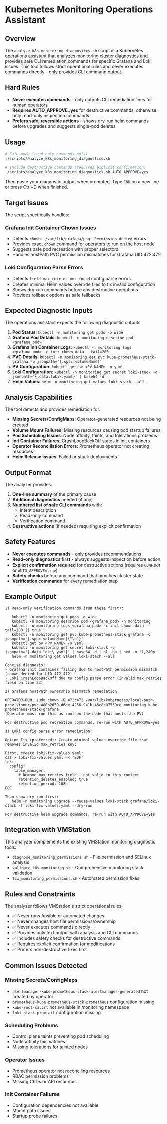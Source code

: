 # Kubernetes Monitoring Operations Assistant

## Overview
The `analyze_k8s_monitoring_diagnostics.sh` script is a Kubernetes operations assistant that analyzes monitoring cluster diagnostics and provides safe CLI remediation commands for specific Grafana and Loki issues. This tool follows strict operational rules and never executes commands directly - only provides CLI command output.

## Hard Rules
- **Never executes commands** - only outputs CLI remediation lines for human operators
- **Requires AUTO_APPROVE=yes** for destructive commands, otherwise only read-only inspection commands
- **Prefers safe, reversible actions** - shows dry-run helm commands before upgrades and suggests single-pod deletes

## Usage

```bash
# Safe mode (read-only commands only)
./scripts/analyze_k8s_monitoring_diagnostics.sh

# Include destructive commands (requires explicit confirmation)
./scripts/analyze_k8s_monitoring_diagnostics.sh AUTO_APPROVE=yes
```

Then paste your diagnostic output when prompted. Type `END` on a new line or press Ctrl+D when finished.

## Target Issues

The script specifically handles:

### Grafana Init Container Chown Issues
- Detects `chown: /var/lib/grafana/png: Permission denied` errors
- Provides exact `chown` command for operators to run on the host node
- Suggests safe pod recreation with proper selectors
- Handles hostPath PVC permission mismatches for Grafana UID 472:472

### Loki Configuration Parse Errors  
- Detects `field max_retries not found` config parse errors
- Creates minimal Helm values override files to fix invalid configuration
- Shows dry-run commands before any destructive operations
- Provides rollback options as safe fallbacks

## Expected Diagnostic Inputs

The operations assistant expects the following diagnostic outputs:

1. **Pod Status**: `kubectl -n monitoring get pods -o wide`
2. **Grafana Pod Details**: `kubectl -n monitoring describe pod <grafana_pod>`
3. **Grafana Init Container Logs**: `kubectl -n monitoring logs <grafana_pod> -c init-chown-data --tail=200`
4. **PVC Details**: `kubectl -n monitoring get pvc kube-prometheus-stack-grafana -o jsonpath='{.spec.volumeName}'`
5. **PV Configuration**: `kubectl get pv <PV_NAME> -o yaml`
6. **Loki Configuration**: `kubectl -n monitoring get secret loki-stack -o jsonpath='{.data.loki\.yaml}' | base64 -d`
7. **Helm Values**: `helm -n monitoring get values loki-stack --all`

## Analysis Capabilities

The tool detects and provides remediation for:

- **Missing Secrets/ConfigMaps**: Operator-generated resources not being created
- **Volume Mount Failures**: Missing resources causing pod startup failures
- **Pod Scheduling Issues**: Node affinity, taints, and tolerations problems
- **Init Container Failures**: CrashLoopBackOff states in init containers
- **Operator Reconciliation Errors**: Prometheus operator not creating resources
- **Helm Release Issues**: Failed or stuck deployments

## Output Format

The analyzer provides:

1. **One-line summary** of the primary cause
2. **Additional diagnostics** needed (if any)
3. **Numbered list of safe CLI commands** with:
   - Intent description
   - Read-only command
   - Verification command
4. **Destructive actions** (if needed) requiring explicit confirmation

## Safety Features

- **Never executes commands** - only provides recommendations
- **Read-only diagnostics first** - always suggests inspection before action
- **Explicit confirmation required** for destructive actions (requires `CONFIRM` or `AUTO_APPROVE=true`)
- **Safety checks** before any command that modifies cluster state
- **Verification commands** for every remediation step

## Example Output

```
1) Read-only verification commands (run these first):

   kubectl -n monitoring get pods -o wide
   kubectl -n monitoring describe pod <grafana_pod> -n monitoring
   kubectl -n monitoring logs <grafana_pod> -c init-chown-data --tail=200 || true
   kubectl -n monitoring get pvc kube-prometheus-stack-grafana -o jsonpath='{.spec.volumeName}{"\n"}'
   kubectl get pv <PV_NAME> -o yaml
   kubectl -n monitoring get secret loki-stack -o jsonpath='{.data.loki\.yaml}' | base64 -d | nl -ba | sed -n '1,240p'
   helm -n monitoring get values loki-stack --all

Concise diagnosis:
- Grafana init container failing due to hostPath permission mismatch (chown denied for UID 472:472)
- Loki CrashLoopBackOff due to config parse error (invalid max_retries field on line 33)

2) Grafana hostPath ownership mismatch remediation:

OPERATOR-RUN: sudo chown -R 472:472 /var/lib/kubernetes/local-path-provisioner/pvc-480b2659-d6de-4256-941b-45c8c07559ce_monitoring_kube-prometheus-stack-grafana
(Operator must run this as root on the node that hosts the PV)

For destructive pod recreation commands, re-run with AUTO_APPROVE=yes

3) Loki config parse error remediation:

Option Fix (preferred): Create minimal values override file that removes invalid max_retries key:

First, create loki-fix-values.yaml:
cat > loki-fix-values.yaml << 'EOF'
loki:
  config:
    table_manager:
      # Remove max_retries field - not valid in this context
      retention_deletes_enabled: true
      retention_period: 168h
EOF

Then show dry-run first:
   helm -n monitoring upgrade --reuse-values loki-stack grafana/loki-stack -f loki-fix-values.yaml --dry-run

For destructive helm upgrade commands, re-run with AUTO_APPROVE=yes
```

## Integration with VMStation

This analyzer complements the existing VMStation monitoring diagnostic tools:

- `diagnose_monitoring_permissions.sh` - File permission and SELinux analysis
- `validate_k8s_monitoring.sh` - Comprehensive monitoring stack validation
- `fix_monitoring_permissions.sh` - Automated permission fixes

## Rules and Constraints

The analyzer follows VMStation's strict operational rules:

- ✅ Never runs Ansible or automated changes
- ✅ Never changes host file permissions/ownership
- ✅ Never executes commands directly
- ✅ Provides only text output with analysis and CLI commands
- ✅ Includes safety checks for destructive commands
- ✅ Requires explicit confirmation for modifications
- ✅ Prefers non-destructive fixes first

## Common Issues Detected

### Missing Secrets/ConfigMaps
- `alertmanager-kube-prometheus-stack-alertmanager-generated` not created by operator
- `prometheus-kube-prometheus-stack-prometheus` configuration missing
- `kube-root-ca.crt` not available in monitoring namespace
- `loki-stack-promtail` configuration missing

### Scheduling Problems
- Control plane taints preventing pod scheduling
- Node affinity mismatches
- Missing tolerations for tainted nodes

### Operator Issues
- Prometheus operator not reconciling resources
- RBAC permission problems
- Missing CRDs or API resources

### Init Container Failures
- Configuration dependencies not available
- Mount path issues
- Startup probe failures